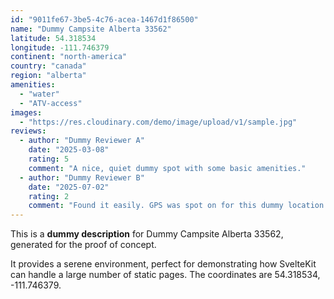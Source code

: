 ```yaml
---
id: "9011fe67-3be5-4c76-acea-1467d1f86500"
name: "Dummy Campsite Alberta 33562"
latitude: 54.318534
longitude: -111.746379
continent: "north-america"
country: "canada"
region: "alberta"
amenities:
  - "water"
  - "ATV-access"
images:
  - "https://res.cloudinary.com/demo/image/upload/v1/sample.jpg"
reviews:
  - author: "Dummy Reviewer A"
    date: "2025-03-08"
    rating: 5
    comment: "A nice, quiet dummy spot with some basic amenities."
  - author: "Dummy Reviewer B"
    date: "2025-07-02"
    rating: 2
    comment: "Found it easily. GPS was spot on for this dummy location."
---
```


This is a **dummy description** for Dummy Campsite Alberta 33562, generated for the proof of concept.

It provides a serene environment, perfect for demonstrating how SvelteKit can handle a large number of static pages. The coordinates are 54.318534, -111.746379.
